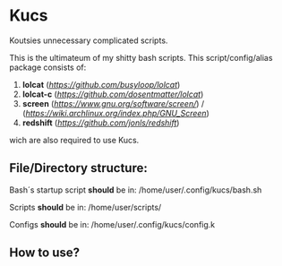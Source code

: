 # Kucs
Koutsies unnecessary complicated scripts.

This is the ultimateum of my shitty bash scripts.
This script/config/alias package consists of:
1. **lolcat** (*https://github.com/busyloop/lolcat*)
2. **lolcat-c** (*https://github.com/dosentmatter/lolcat*)
3. **screen** (*https://www.gnu.org/software/screen/*) / (*https://wiki.archlinux.org/index.php/GNU_Screen*)
4. **redshift** (*https://github.com/jonls/redshift*)

wich are also required to use Kucs.


File/Directory structure: 
-

Bash´s startup script **should** be in: /home/user/.config/kucs/bash.sh


Scripts **should** be in: /home/user/scripts/


Configs **should** be in: /home/user/.config/kucs/config.k

How to use?
-

